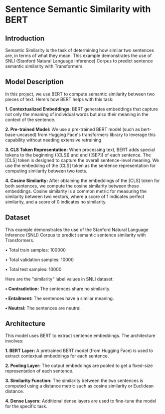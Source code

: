 # Sentence Semantic Similarity with BERT
## Introduction
Semantic Similarity is the task of determining how similar two sentences are, in terms of what they mean. This example demonstrates the use of SNLI (Stanford Natural Language Inference) Corpus to predict sentence semantic similarity with Transformers. 
## Model Description
In this project, we use BERT to compute semantic similarity between two pieces of text. Here's how BERT helps with this task:

**1. Contextualized Embeddings:** BERT generates embeddings that capture not only the meaning of individual words but also their meaning in the context of the sentence.

**2. Pre-trained Model:** We use a pre-trained BERT model (such as bert-base-uncased) from Hugging Face's transformers library to leverage this capability without needing extensive retraining.

**3.	CLS Token Representation:** When processing text, BERT adds special tokens to the beginning ([CLS]) and end ([SEP]) of each sentence. The [CLS] token is designed to capture the overall sentence-level meaning. We use the embedding of the [CLS] token as the sentence representation for computing similarity between two texts.

**4.	Cosine Similarity:** After obtaining the embeddings of the [CLS] token for both sentences, we compute the cosine similarity between these embeddings. Cosine similarity is a common metric for measuring the similarity between two vectors, where a score of 1 indicates perfect similarity, and a score of 0 indicates no similarity.
## Dataset
This example demonstrates the use of the Stanford Natural Language Inference (SNLI) Corpus to predict semantic sentence similarity with Transformers.

•	Total train samples: 100000

•	Total validation samples: 10000

•	Total test samples: 10000

Here are the "similarity" label values in SNLI dataset:

**•	Contradiction:** The sentences share no similarity.

**•	Entailment:** The sentences have a similar meaning.

**•	Neutral:** The sentences are neutral.

## Architecture
This model uses BERT to extract sentence embeddings. The architecture involves:

**1.	BERT Layer:** A pretrained BERT model (from Hugging Face) is used to extract contextual embeddings for each sentence.

**2.	Pooling Layer:** The output embeddings are pooled to get a fixed-size representation of each sentence.

**3.	Similarity Function:** The similarity between the two sentences is computed using a distance metric such as cosine similarity or Euclidean distance.

**4.	Dense Layers:** Additional dense layers are used to fine-tune the model for the specific task.


